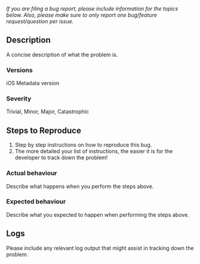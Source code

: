 *If you are filing a bug report, please include information for the topics below. Also, please make sure to only report one bug/feature request/question per issue.*

## Description
A concise description of what the problem is.

### Versions
iOS Metadata version

### Severity
Trivial, Minor, Major, Catastrophic

## Steps to Reproduce
1. Step by step instructions on how to reproduce this bug.
2. The more detailed your list of instructions, the easier it is for the developer to track down the problem!

### Actual behaviour
Describe what happens when you perform the steps above.

### Expected behaviour
Describe what you expected to happen when performing the steps above.

## Logs
Please include any relevant log output that might assist in tracking down the problem.
